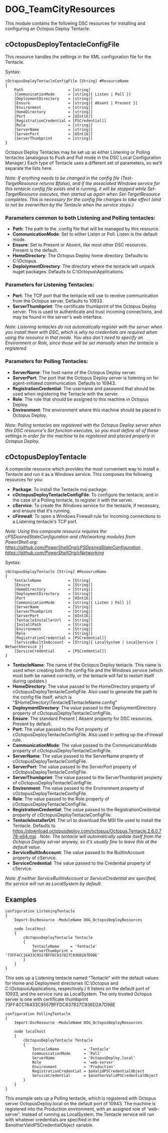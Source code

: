 # DOG_TeamCityResources
This module contains the following DSC resources for installing and configuring an Octopus Deploy Tentacle:

## cOctopusDeployTentacleConfigFile

This resource handles the settings in the XML configuration file for the Tentacle.

Syntax:
```
cOctopusDeployTentacleConfigFile [String] #ResourceName
{
    Path                    = [string]
    [CommunicationMode      = [string]{ Listen | Poll }]
    [DeploymentDirectory    = [string]]
    [Ensure                 = [string]{ Absent | Present }]
    [Environment            = [string]]
    [HomeDirectory          = [string]]
    [Port                   = [UInt16]]
    [RegistrationCredential = [PSCredential]]
    [Role                   = [string]]
    [ServerName             = [string]]
    [ServerPort             = [UInt16]]
    [ServerThumbprint       = [string]]
}
```

Octopus Deploy Tentacles may be set up as either Listening or Polling tentacles (analogous to Push and Pull mode in the DSC Local Configuration Manager.)  Each type of Tentacle uses a different set of parameters, so we'll separate the lists here.

_Note: If anything needs to be changed in the config file (Test-TargetResource returns $false), and if the associated Windows service for this tentacle config file exists and is running, it will be stopped while Set-TargetResource executes, then started up again when Set-TargetResource completes.  This is necessary for the config file changes to take effect (and to not be overwritten by the Tentacle when the service stops.)_

### Parameters common to both Listening and Polling tentacles:
- **Path**: The path to the .config file that will be managed by this resource.
- **CommunicationMode**: Set to either Listen or Poll.  Listen is the default mode.
- **Ensure**: Set to Present or Absent, like most other DSC resources.  Present is the default.
- **HomeDirectory**: The Octopus Deploy home directory.  Defaults to C:\Octopus.
- **DeploiymentDirectory**: The directory where the tentacle will unpack nuget packages.  Defaults to C:\Octopus\Applications.

### Parameters for Listening Tentacles:
- **Port**: The TCP port that the tentacle will use to receive communication from the Octopus server.  Defaults to 10933.
- **ServerThumbprint**: The certificate thumbprint of the Octopus Deploy server.  This is used to authenticate and trust incoming connections, and may be found in the server's web interface.

_Note: Listening tentacles do not automatically register with the server when you install them with DSC, which is why no credentials are required when using the resource in that mode.  You also don't need to specify an Environment or Role, since those will be set manually when the tentacle is registered._

### Parameters for Polling Tentacles:
- **ServerName**: The host name of the Octopus Deploy server.
- **ServerPort**: The port that the Octopus Deploy server is listening on for agent-initiated communication.  Defaults to 10943.
- **RegistrationCredential**: The username and password that should be used when registering the Tentacle with the server.
- **Role**: The role that should be assigned to this machine in Octopus Deploy.
- **Environment**: The environment where this machine should be placed in Octopus Deploy.

_Note: Polling tentacles are registered with the Octopus Deploy server when this DSC resource's Set function executes, so you must define all of these settings in order for the machine to be registered and placed properly in Octopus Deploy._

## cOctopusDeployTentacle

A composite resource which provides the most convenient way to install a Tentacle and run it as a Windows service.  This composes the following resources for you:

- **Package**: To install the Tentacle msi package.
- **cOctopusDeployTentacleConfigFile**: To configure the tentacle, and in the case of a Polling tentacle, to register it with the server.
- **cService**: To create the Windows service for the tentacle, if necessary, and ensure that it's running.
- **cFirewall**: To open a Windows Firewall rule for incoming connections to a Listening tentacle's TCP port.

_Note:  Using this composite resource requires the cPSDesiredStateConfiguration and cNetworking modules from PowerShell.org:  https://github.com/PowerShellOrg/cPSDesiredStateConfiguration , https://github.com/PowerShellOrg/cNetworking_

Syntax:
```
cOctopusDeployTentacle [String] #ResourceName
{
    TentacleName            = [String]
    [Ensure                 = [String]]
    [HomeDirectory          = [String]]
    [DeploymentDirectory    = [String]]
    [Port                   = [UInt16]]
    [CommunicationMode      = [string]{ Listen | Poll }]
    [ServerName             = [String]]
    [ServerThumbprint       = [String]]
    [ServerPort             = [UInt16]]
    [TentacleInstallerUrl   = [String]]
    [InstallPath            = [String]]
    [Environment            = [String]]
    [Role                   = [String]]
    [RegistrationCredential = [PSCredential]]
    [ServiceBuiltInAccount  = [String]{ LocalSystem | LocalService | NetworkService }]
    [ServiceCredential      = [PSCredential]]
}
```

- **TentacleName**: The name of the Octopus Deploy tentacle.  This name is used when creating both the config file and the Windows service (which must both be named correctly, or the tentacle will fail to restart itself during updates.)
- **HomeDirectory**: The value passed to the HomeDirectory property of cOctopusDeployTentacleConfigFile.  Also used to generate the path to the config file itself, which is "$HomeDirectory\Tentacle\$TentacleName.config"
- **DeploymentDirectory**: The value passed to the DeploymentDirectory property of cOctopusDeployTentacleConfigFile.
- **Ensure**: The standard Present | Absent property for DSC resources.  Present by default.
- **Port**: The value passed to the Port property of cOctopusDeployTentacleConfigFile.  Also used in setting up the cFirewall rule.
- **CommunicationMode**: The value passed to the CommunicationMode property of cOctopusDeployTentacleConfigFile.
- **ServerName**: The value passed to the ServerName property of cOctopusDeployTentacleConfigFile.
- **ServerPort**: The value passed to the ServerPort property of cOctopusDeployTentacleConfigFile.
- **ServerThumbprint**: The value passed to the ServerThumbprint property of cOctopusDeployTentacleConfigFile.
- **Environment**: The value passed to the Environment property of cOctopusDeployTentacleConfigFile.
- **Role**: The value passed to the Role property of cOctopusDeployTentacleConfigFile.
- **RegistrationCredential**: The value passed to the RegistrationCredential property of cOctopusDeployTentacleConfigFile.
- **TentacleInstallerUrl**: The url to download the MSI file used to install the Tentacle.  Defaults to https://download.octopusdeploy.com/octopus/Octopus.Tentacle.2.6.0.778-x64.msi .  _Note: The tentacle will automatically update itself from the Octopus Deploy server anyway, so it's usually fine to leave this at the default value._
- **ServiceBuiltInAccount**: The value passed to the BuiltInAccount property of cService.
- **ServiceCredential**: The value passed to the Credential property of cService.

_Note:  If neither ServiceBuiltInAccount or ServiceCredential are specified, the service will run as LocalSystem by default._

## Examples

```posh
configuration ListeningTentacle
{
    Import-DscResource -ModuleName DOG_OctopusDeployResources

    node localhost
    {
        cOctopusDeployTentacle Tentacle
        {
            TentacleName     = 'Tentacle'
            ServerThumbprint = '73FF4CC16433C9557BFFDC637827C936D2A7D98E'
        }
    }
}
```

This sets up a Listening tentacle named "Tentacle" with the default values for Home and Deployment directories (C:\Octopus and C:\Octopus\Applications, respectively.)  It listens on the default port of 10933, and the service runs as LocalSystem.  The only trusted Octopus server is one with certificate thumbprint 73FF4CC16433C9557BFFDC637827C936D2A7D98E

```posh
configuration PollingTentacle
{
    Import-DscResource -ModuleName DOG_OctopusDeployResources

    node localhost
    {
        cOctopusDeployTentacle Tentacle
        {
            TentacleName           = 'Tentacle'
            CommunicationMode      = 'Poll'
            ServerName             = 'OctopusDeploy.local'
            Role                   = 'web-server'
            Environment            = 'Production'
            RegistrationCredential = $aValidPSCredentialObject
            ServiceCredential      = $anotherValidPSCredentialObject
        }
    }
}
```

This example sets up a Polling tentacle, which is registered with Octopus server OctopusDeploy.local on the default port of 10943.  The machine is registered into the Production environment, with an assigned role of 'web-server'.  Instead of running as LocalSystem, the Tentacle service will run with whatever credentials are specified in the $anotherValidPSCredentialObject variable.
